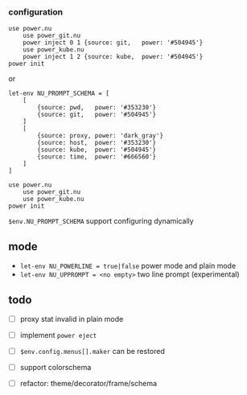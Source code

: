### configuration
```
use power.nu
    use power_git.nu
    power inject 0 1 {source: git,   power: '#504945'}
    use power_kube.nu
    power inject 1 2 {source: kube,  power: '#504945'}
power init
```
or
```
let-env NU_PROMPT_SCHEMA = [
    [
        {source: pwd,   power: '#353230'}
        {source: git,   power: '#504945'}
    ]
    [
        {source: proxy, power: 'dark_gray'}
        {source: host,  power: '#353230'}
        {source: kube,  power: '#504945'}
        {source: time,  power: '#666560'}
    ]
]

use power.nu
    use power_git.nu
    use power_kube.nu
power init
```
`$env.NU_PROMPT_SCHEMA` support configuring dynamically

## mode
- `let-env NU_POWERLINE = true|false` power mode and plain mode
- `let-env NU_UPPROMPT = <no empty>` two line prompt (experimental)

## todo
- [ ] proxy stat invalid in plain mode
- [ ] implement `power eject`
- [ ] `$env.config.menus[].maker` can be restored
- [ ] support colorschema
- [ ] refactor: theme/decorator/frame/schema

